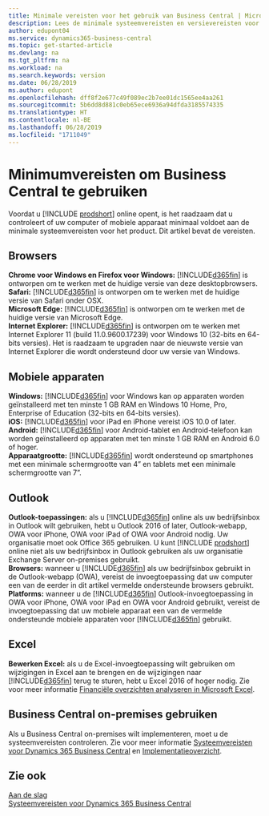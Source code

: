 ```yaml
---
title: Minimale vereisten voor het gebruik van Business Central | Microsoft Docs
description: Lees de minimale systeemvereisten en versievereisten voor het gebruik van Business Central online.
author: edupont04
ms.service: dynamics365-business-central
ms.topic: get-started-article
ms.devlang: na
ms.tgt_pltfrm: na
ms.workload: na
ms.search.keywords: version
ms.date: 06/28/2019
ms.author: edupont
ms.openlocfilehash: dff8f2e677c49f089ec2b7ee01dc1565ee4aa261
ms.sourcegitcommit: 5b6dd8d881c0eb65ece6936a94dfda3185574335
ms.translationtype: HT
ms.contentlocale: nl-BE
ms.lasthandoff: 06/28/2019
ms.locfileid: "1711049"
---
```

# <a name="minimum-requirements-for-using-business-central"></a>Minimumvereisten om Business Central te gebruiken
Voordat u [!INCLUDE [prodshort](includes/prodshort.md)] online opent, is het raadzaam dat u controleert of uw computer of mobiele apparaat minimaal voldoet aan de minimale systeemvereisten voor het product. Dit artikel bevat de vereisten.  

## <a name="browsers"></a>Browsers
**Chrome voor Windows en Firefox voor Windows:** [!INCLUDE[d365fin](includes/d365fin_md.md)] is ontworpen om te werken met de huidige versie van deze desktopbrowsers.  
**Safari:** [!INCLUDE[d365fin](includes/d365fin_md.md)] is ontworpen om te werken met de huidige versie van Safari onder OSX.  
**Microsoft Edge:** [!INCLUDE[d365fin](includes/d365fin_md.md)] is ontworpen om te werken met de huidige versie van Microsoft Edge.  
**Internet Explorer:** [!INCLUDE[d365fin](includes/d365fin_md.md)] is ontworpen om te werken met Internet Explorer 11 (build 11.0.9600.17239) voor Windows 10 (32-bits en 64-bits versies). Het is raadzaam te upgraden naar de nieuwste versie van Internet Explorer die wordt ondersteund door uw versie van Windows.  

## <a name="mobile-devices"></a>Mobiele apparaten
**Windows:** [!INCLUDE[d365fin](includes/d365fin_md.md)] voor Windows kan op apparaten worden geïnstalleerd met ten minste 1 GB RAM en Windows 10 Home, Pro, Enterprise of Education (32-bits en 64-bits versies).  
**iOS:** [!INCLUDE[d365fin](includes/d365fin_md.md)] voor iPad en iPhone vereist iOS 10.0 of later.  
**Android:** [!INCLUDE[d365fin](includes/d365fin_md.md)] voor Android-tablet en Android-telefoon kan worden geïnstalleerd op apparaten met ten minste 1 GB RAM en Android 6.0 of hoger.  
**Apparaatgrootte:** [!INCLUDE[d365fin](includes/d365fin_md.md)] wordt ondersteund op smartphones met een minimale schermgrootte van 4” en tablets met een minimale schermgrootte van 7”.  

## <a name="outlook"></a>Outlook
**Outlook-toepassingen:** als u [!INCLUDE[d365fin](includes/d365fin_md.md)] online als uw bedrijfsinbox in Outlook wilt gebruiken, hebt u Outlook 2016 of later, Outlook-webapp, OWA voor iPhone, OWA voor iPad of OWA voor Android nodig. Uw organisatie moet ook Office 365 gebruiken. U kunt [!INCLUDE [prodshort](includes/prodshort.md)] online niet als uw bedrijfsinbox in Outlook gebruiken als uw organisatie Exchange Server on-premises gebruikt.  
**Browsers:** wanneer u [!INCLUDE[d365fin](includes/d365fin_md.md)] als uw bedrijfsinbox gebruikt in de Outlook-webapp (OWA), vereist de invoegtoepassing dat uw computer een van de eerder in dit artikel vermelde ondersteunde browsers gebruikt.  
**Platforms:** wanneer u de [!INCLUDE[d365fin](includes/d365fin_md.md)] Outlook-invoegtoepassing in OWA voor iPhone, OWA voor iPad en OWA voor Android gebruikt, vereist de invoegtoepassing dat uw mobiele apparaat een van de vermelde ondersteunde mobiele apparaten voor [!INCLUDE[d365fin](includes/d365fin_md.md)] gebruikt.  

## <a name="excel"></a>Excel
**Bewerken Excel:** als u de Excel-invoegtoepassing wilt gebruiken om wijzigingen in Excel aan te brengen en de wijzigingen naar [!INCLUDE[d365fin](includes/d365fin_md.md)] terug te sturen, hebt u Excel 2016 of hoger nodig. Zie voor meer informatie [Financiële overzichten analyseren in Microsoft Excel](finance-analyze-excel.md).  

## <a name="using-business-central-on-premises"></a>Business Central on-premises gebruiken

Als u Business Central on-premises wilt implementeren, moet u de systeemvereisten controleren. Zie voor meer informatie [Systeemvereisten voor Dynamics 365 Business Central](/dynamics365/business-central/dev-itpro/deployment/system-requirement-business-central) en [Implementatieoverzicht](/dynamics365/business-central/dev-itpro/deployment/deployment).  

## <a name="see-also"></a>Zie ook
[Aan de slag](product-get-started.md)  
[Systeemvereisten voor Dynamics 365 Business Central](/dynamics365/business-central/dev-itpro/deployment/system-requirement-business-central)  
